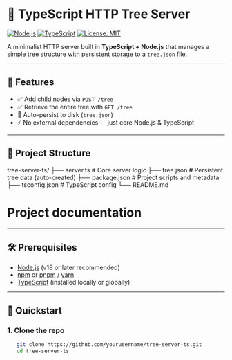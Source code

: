 # 🌳 TypeScript HTTP Tree Server

[![Node.js](https://img.shields.io/badge/Node.js-18.x-brightgreen.svg)](https://nodejs.org)
[![TypeScript](https://img.shields.io/badge/TypeScript-5.x-blue.svg)](https://www.typescriptlang.org/)
[![License: MIT](https://img.shields.io/badge/License-MIT-yellow.svg)](LICENSE)

A minimalist HTTP server built in **TypeScript + Node.js** that manages a simple tree structure with persistent storage to a `tree.json` file.

---

## 🚀 Features

- ✅ Add child nodes via `POST /tree`
- ✅ Retrieve the entire tree with `GET /tree`
- 💾 Auto-persist to disk (`tree.json`)
- ⚡️ No external dependencies — just core Node.js & TypeScript

---

## 📁 Project Structure
tree-server-ts/ 
├── server.ts # Core server logic 
├── tree.json # Persistent tree data (auto-created) 
├── package.json # Project scripts and metadata 
├── tsconfig.json # TypeScript config 
└── README.md

# Project documentation

---

## 🛠 Prerequisites

- [Node.js](https://nodejs.org/) (v18 or later recommended)
- [npm](https://www.npmjs.com/) or [pnpm](https://pnpm.io/) / [yarn](https://yarnpkg.com/)
- [TypeScript](https://www.typescriptlang.org/) (installed locally or globally)

---

## 🧪 Quickstart

### 1. Clone the repo

```bash
   git clone https://github.com/yourusername/tree-server-ts.git
   cd tree-server-ts
   ```